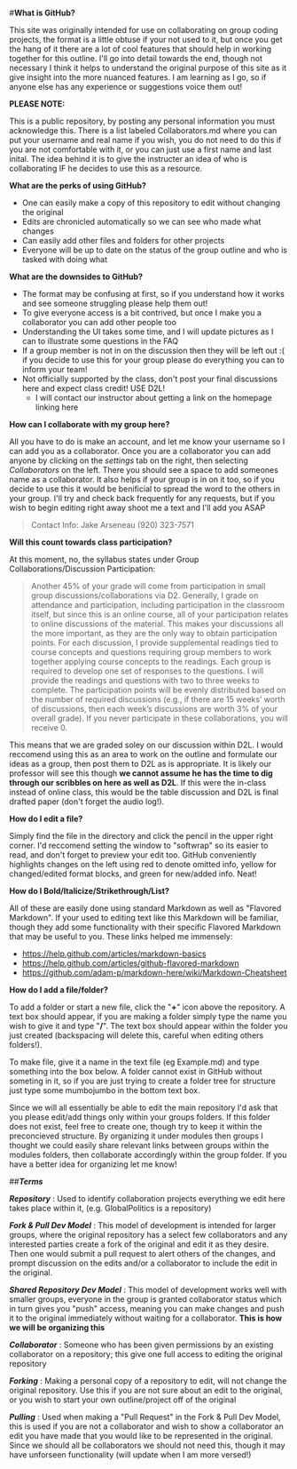 #**What is GitHub?**

  This site was originally intended for use on collaborating on group coding projects, the format is a little obtuse if your not used to it, but once you get the hang of it there are a lot of cool features that should help in working together for this outline. I'll go into detail towards the end, though not necessary I think it helps to understand the original purpose of this site as it give insight into the more nuanced features. I am learning as I go, so if anyone else has any experience or suggestions voice them out!
  
 
  **PLEASE NOTE:**

  This is a public repository, by posting any personal information you must acknowledge this. There is a list labeled Collaborators.md where you can put your username and real name if you wish, you do not need to do this if you are not comfortable with it, or you can just use a first name and last inital. The idea behind it is to give the instructer an idea of who is collaborating IF he decides to use this as a resource.
  
**What are the perks of using GitHub?**

  * One can easily make a copy of this repository to edit without changing the original
  * Edits are chronicled automatically so we can see who made what changes
  * Can easily add other files and folders for other projects 
  * Everyone will be up to date on the status of the group outline and who is tasked with doing what

**What are the downsides to GitHub?**

  * The format may be confusing at first, so if you understand how it works and see someone struggling please help them out!
  * To give everyone access is a bit contrived, but once I make you a collaborator you can add other people too
  * Understanding the UI takes some time, and I will update pictures as I can to illustrate some questions in the FAQ
  * If a group member is not in on the discussion then they will be left out :( if you decide to use this for your group please do everything you can to inform your team!
  * Not officially supported by the class, don't post your final discussions here and expect class credit! USE D2L!
    * I will contact our instructor about getting a link on the homepage linking here

**How can I collaborate with my group here?**

  All you have to do is make an account, and let me know your username so I can add you as a collaborator. Once you are a collaborator you can add anyone by clicking on the _settings_ tab on the right, then selecting _Collaborators_ on the left. There you should see a space to add someones name as a collaborator. It also helps if your group is in on it too, so if you decide to use this it would be benificial to spread the word to the others in your group. I'll try and check back frequently for any requests, but if you wish to begin editing right away shoot me a text and I'll add you ASAP
>Contact Info: Jake Arseneau (920) 323-7571
  
**Will this count towards class participation?**

  At this moment, no, the syllabus states under Group Collaborations/Discussion Participation:
  
>Another 45% of your grade will come from participation in small group discussions/collaborations via D2. Generally, I grade on attendance and participation, including participation in the classroom itself, but since this is an online course, all of your participation relates to online discussions of the material. This makes your discussions all the more important, as they are the only way to obtain participation points. For each discussion, I provide supplemental readings tied to course concepts and questions requiring group members to work together applying course concepts to the readings. Each group is required to develop one set of responses to the questions. I will provide the readings and questions with two to three weeks to complete. The participation points will be evenly distributed based on the number of required discussions (e.g., if there are 15 weeks’ worth of discussions, then each week’s discussions are worth 3% of your overall grade). If you never participate in these collaborations, you will receive 0.

This means that we are graded soley on our discussion within D2L. I would reccomend using this as an area to work on the outline and formulate our ideas as a group, then post them to D2L as is appropriate. It is likely our professor will see this though **we cannot assume he has the time to dig through our scribbles on here as well as D2L**. If this were the in-class instead of online class, this would be the table discussion and D2L is final drafted paper (don't forget the audio log!).
  
**How do I edit a file?**
  
  Simply find the file in the directory and click the pencil in the upper right corner. I'd reccomend setting the window to "softwrap" so its easier to read, and don't forget to preview your edit too. GitHub conveniently highlights changes on the left using red to denote omitted info, yellow for changed/edited format blocks, and green for new/added info. Neat!

**How do I Bold/Italicize/Strikethrough/List?**

  All of these are easily done using standard Markdown as well as "Flavored Markdown". If your used to editing text like this Markdown will be familiar, though they add some functionality with their specific Flavored Markdown that may be useful to you. These links helped me immensely:
  * https://help.github.com/articles/markdown-basics
  * https://help.github.com/articles/github-flavored-markdown
  * https://github.com/adam-p/markdown-here/wiki/Markdown-Cheatsheet

**How do I add a file/folder?**

  To add a folder or start a new file, click the "**+**" icon above the repository. A text box should appear, if you are making a folder simply type the name you wish to give it and type "**/**". The text box should appear within the folder you just created (backspacing will delete this, careful when editing others folders!). 
  
  To make file, give it a name in the text file (eg Example.md) and type something into the box below. A folder cannot exist in GitHub without someting in it, so if you are just trying to create a folder tree for structure just type some mumbojumbo in the bottom text box.
  
  Since we will all essentially be able to edit the main repository I'd ask that you please edit/add things only within your groups folders. If this folder does not exist, feel free to create one, though try to keep it within the preconcieved structure. By organizing it under modules then groups I thought we could easily share relevant links between groups within the modules folders, then collaborate accordingly within the group folder. If you have a better idea for organizing let me know!
  
  
  
  
##**_Terms_**

**_Repository_** : Used to identify collaboration projects everything we edit here takes place within it, (e.g. GlobalPolitics is a repository)

**_Fork & Pull Dev Model_** : This model of development is intended for larger groups, where the original repository has a select few collaborators and any interested parties create a fork of the original and edit it as they desire. Then one would submit a pull request to alert others of the changes, and prompt discussion on the edits and/or a collaborator to include the edit in the original.

**_Shared Repository Dev Model_** : This model of development works well with smaller groups, everyone in the group is granted collaborator status which in turn gives you "push" access, meaning you can make changes and push it to the original immediately without waiting for a collaborator. **This is how we will be organizing this**

**_Collaborator_** : Someone who has been given permissions by an existing collaborator on a repository; this give one full access to editing the original repository

**_Forking_** : Making a personal copy of a repository to edit, will not change the original repository. Use this if you are not sure about an edit to the original, or you wish to start your own outline/project off of the original

**_Pulling_** : Used when making a "Pull Request" in the Fork & Pull Dev Model, this is used if you are not a collaborator and wish to show a collaborator an edit you have made that you would like to be represented in the original. Since we should all be collaborators we should not need this, though it may have unforseen functionality (will update when I am more versed!)
